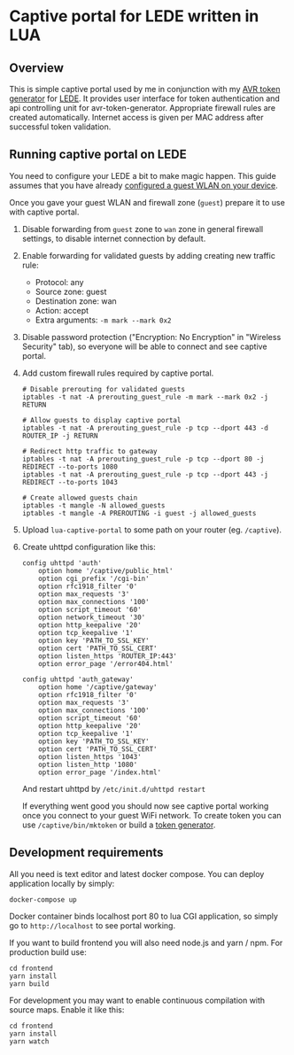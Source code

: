 # Captive portal for LEDE written in LUA

## Overview
This is simple captive portal used by me in conjunction with my [AVR token generator](https://github.com/pamelus/avr-token-generator) for [LEDE](https://lede-project.org). 
It provides user interface for token authentication and api controlling unit for avr-token-generator. Appropriate firewall rules are created automatically. Internet access is given per MAC address after successful token validation.

## Running captive portal on LEDE
You need to configure your LEDE a bit to make magic happen. This guide assumes that you have already [configured a guest WLAN on your device](https://wiki.openwrt.org/doc/recipes/guest-wlan-webinterface).

Once you gave your guest WLAN and firewall zone (`guest`) prepare it to use with captive portal.

1. Disable forwarding from `guest` zone to `wan` zone in general firewall settings, to disable internet connection by default.
 
2. Enable forwarding for validated guests by adding creating new traffic rule:
	* Protocol: any
	* Source zone: guest
	* Destination zone: wan
	* Action: accept
	* Extra arguments: `-m mark --mark 0x2`
	
3. Disable password protection ("Encryption: No Encryption" in "Wireless Security" tab), so everyone will be able to connect and see captive portal.

4. Add custom firewall rules required by captive portal.
	```
	# Disable prerouting for validated guests
	iptables -t nat -A prerouting_guest_rule -m mark --mark 0x2 -j RETURN
	
	# Allow guests to display captive portal
	iptables -t nat -A prerouting_guest_rule -p tcp --dport 443 -d ROUTER_IP -j RETURN
	
	# Redirect http traffic to gateway
	iptables -t nat -A prerouting_guest_rule -p tcp --dport 80 -j REDIRECT --to-ports 1080
	iptables -t nat -A prerouting_guest_rule -p tcp --dport 443 -j REDIRECT --to-ports 1043
	
	# Create allowed guests chain
	iptables -t mangle -N allowed_guests
	iptables -t mangle -A PREROUTING -i guest -j allowed_guests

	```
	
5. Upload `lua-captive-portal` to some path on your router (eg. `/captive`).

6. Create uhttpd configuration like this:
	```
	config uhttpd 'auth'
    	option home '/captive/public_html'
		option cgi_prefix '/cgi-bin'
		option rfc1918_filter '0'
		option max_requests '3'
		option max_connections '100'
		option script_timeout '60'
		option network_timeout '30'
		option http_keepalive '20'
		option tcp_keepalive '1'
		option key 'PATH_TO_SSL_KEY'
		option cert 'PATH_TO_SSL_CERT'
		option listen_https 'ROUTER_IP:443'
		option error_page '/error404.html'
    
    config uhttpd 'auth_gateway'
		option home '/captive/gateway'
		option rfc1918_filter '0'
		option max_requests '3'
		option max_connections '100'
		option script_timeout '60'
		option http_keepalive '20'
		option tcp_keepalive '1'
		option key 'PATH_TO_SSL_KEY'
		option cert 'PATH_TO_SSL_CERT'
		option listen_https '1043'
		option listen_http '1080'
		option error_page '/index.html'
	```
	
	And restart uhttpd by `/etc/init.d/uhttpd restart`
	
	If everything went good you should now see captive portal working once you connect to your guest WiFi network. To create
	token you can use `/captive/bin/mktoken` or build a [token generator](https://github.com/pamelus/avr-token-generator).
	
## Development requirements
All you need is text editor and latest docker compose. You can deploy application locally by simply:
```
docker-compose up
```

Docker container binds localhost port 80 to lua CGI application, so simply go to `http://localhost` to see portal working.

If you want to build frontend you will also need node.js and yarn / npm. For production build use:
```
cd frontend
yarn install
yarn build
```

For development you may want to enable continuous compilation with source maps. Enable it like this:
```
cd frontend
yarn install
yarn watch
```
